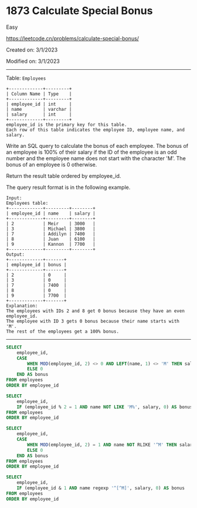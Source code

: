 # 1873 Calculate Special Bonus

Easy

https://leetcode.cn/problems/calculate-special-bonus/

Created on: 3/1/2023

Modified on: 3/1/2023

---

Table: `Employees`

```
+-------------+---------+
| Column Name | Type    |
+-------------+---------+
| employee_id | int     |
| name        | varchar |
| salary      | int     |
+-------------+---------+
employee_id is the primary key for this table.
Each row of this table indicates the employee ID, employee name, and salary.
```

Write an SQL query to calculate the bonus of each employee. The bonus of an 
employee is 100% of their salary if the ID of the employee is an odd number 
and the employee name does not start with the character 'M'. 
The bonus of an employee is 0 otherwise.

Return the result table ordered by employee_id.

The query result format is in the following example.

```
Input: 
Employees table:
+-------------+---------+--------+
| employee_id | name    | salary |
+-------------+---------+--------+
| 2           | Meir    | 3000   |
| 3           | Michael | 3800   |
| 7           | Addilyn | 7400   |
| 8           | Juan    | 6100   |
| 9           | Kannon  | 7700   |
+-------------+---------+--------+
Output: 
+-------------+-------+
| employee_id | bonus |
+-------------+-------+
| 2           | 0     |
| 3           | 0     |
| 7           | 7400  |
| 8           | 0     |
| 9           | 7700  |
+-------------+-------+
Explanation: 
The employees with IDs 2 and 8 get 0 bonus because they have an even employee_id.
The employee with ID 3 gets 0 bonus because their name starts with 'M'.
The rest of the employees get a 100% bonus.
```

---

``` sql
SELECT
    employee_id,
    CASE
        WHEN MOD(employee_id, 2) <> 0 AND LEFT(name, 1) <> 'M' THEN salary 
        ELSE 0
    END AS bonus
FROM employees
ORDER BY employee_id
```

``` sql
SELECT
    employee_id,
    IF (employee_id % 2 = 1 AND name NOT LIKE 'M%', salary, 0) AS bonus
FROM employees
ORDER BY employee_id
```

``` sql
SELECT
    employee_id,
    CASE
        WHEN MOD(employee_id, 2) = 1 AND name NOT RLIKE '^M' THEN salary
        ELSE 0
    END AS bonus
FROM employees
ORDER BY employee_id
```

``` sql
SELECT
    employee_id,
    IF (employee_id & 1 AND name regexp '^[^M]', salary, 0) AS bonus
FROM employees
ORDER BY employee_id
```
